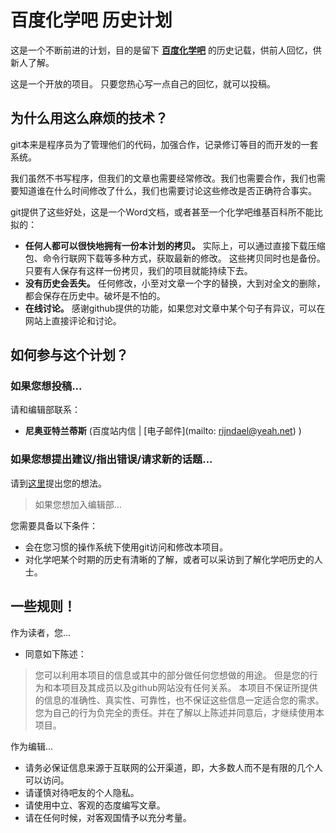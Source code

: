 百度化学吧 历史计划
==========

这是一个不断前进的计划，目的是留下 **[百度化学吧](http://tieba.baidu.com/化学)** 的历史记载，供前人回忆，供新人了解。

这是一个开放的项目。
只要您热心写一点自己的回忆，就可以投稿。

为什么用这么麻烦的技术？
----------------

git本来是程序员为了管理他们的代码，加强合作，记录修订等目的而开发的一套系统。

我们虽然不书写程序，但我们的文章也需要经常修改。我们也需要合作，我们也需要知道谁在什么时间修改了什么，我们也需要讨论这些修改是否正确符合事实。

git提供了这些好处，这是一个Word文档，或者甚至一个化学吧维基百科所不能比拟的：

* **任何人都可以很快地拥有一份本计划的拷贝。**
实际上，可以通过直接下载压缩包、命令行联网下载等多种方式，获取最新的修改。
这些拷贝同时也是备份。只要有人保存有这样一份拷贝，我们的项目就能持续下去。
* **没有历史会丢失。**
任何修改，小至对文章一个字的替换，大到对全文的删除，都会保存在历史中。破坏是不怕的。
* **在线讨论。**
感谢github提供的功能，如果您对文章中某个句子有异议，可以在网站上直接评论和讨论。

如何参与这个计划？
--------

### 如果您想投稿...

请和编辑部联系：
* **尼奥亚特兰蒂斯** (百度站内信 | [电子邮件](mailto: rijndael@yeah.net) )

### 如果您想提出建议/指出错误/请求新的话题...

请到[这里](https://github.com/fortran95/chemistory/issues)提出您的想法。

> 如果您想加入编辑部...

您需要具备以下条件：

* 会在您习惯的操作系统下使用git访问和修改本项目。
* 对化学吧某个时期的历史有清晰的了解，或者可以采访到了解化学吧历史的人士。

一些规则！
---------

作为读者，您...

* 同意如下陈述：

 > 您可以利用本项目的信息或其中的部分做任何您想做的用途。
 > 但是您的行为和本项目及其成员以及github网站没有任何关系。
 > 本项目不保证所提供的信息的准确性、真实性、可靠性，也不保证这些信息一定适合您的需求。
 > 您为自己的行为负完全的责任。并在了解以上陈述并同意后，才继续使用本项目。

作为编辑...

* 请务必保证信息来源于互联网的公开渠道，即，大多数人而不是有限的几个人可以访问。
* 请谨慎对待吧友的个人隐私。
* 请使用中立、客观的态度编写文章。
* 请在任何时候，对客观国情予以充分考量。

